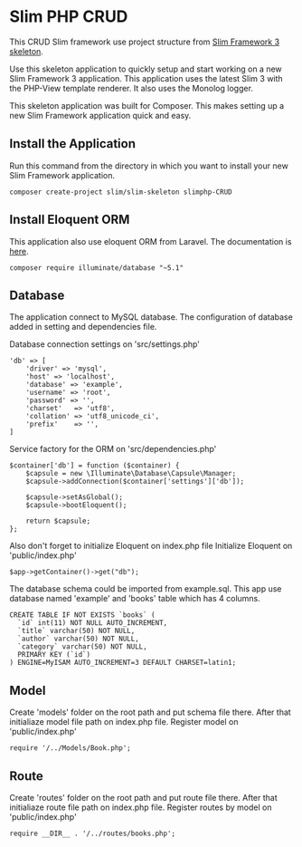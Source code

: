 # Slim PHP CRUD

This CRUD Slim framework use project structure from [Slim Framework 3 skeleton](https://github.com/slimphp/Slim-Skeleton). 

Use this skeleton application to quickly setup and start working on a new Slim Framework 3 application. This application uses the latest Slim 3 with the PHP-View template renderer. It also uses the Monolog logger.

This skeleton application was built for Composer. This makes setting up a new Slim Framework application quick and easy.

## Install the Application

Run this command from the directory in which you want to install your new Slim Framework application.
```
composer create-project slim/slim-skeleton slimphp-CRUD
```

## Install Eloquent ORM

This application also use eloquent ORM from Laravel. The documentation is [here](https://www.slimframework.com/docs/cookbook/database-eloquent.html).
```
composer require illuminate/database "~5.1"
```

## Database

The application connect to MySQL database. The configuration of database added in setting and  dependencies file.

Database connection settings on 'src/settings.php'
```
'db' => [
    'driver' => 'mysql',
    'host' => 'localhost',
    'database' => 'example',
    'username' => 'root',
    'password' => '',
    'charset'   => 'utf8',
    'collation' => 'utf8_unicode_ci',
    'prefix'    => '',
]
```

Service factory for the ORM on 'src/dependencies.php'
```
$container['db'] = function ($container) {
    $capsule = new \Illuminate\Database\Capsule\Manager;
    $capsule->addConnection($container['settings']['db']);

    $capsule->setAsGlobal();
    $capsule->bootEloquent();

    return $capsule;
};
```

Also don't forget to initialize Eloquent on index.php file
Initialize Eloquent on 'public/index.php'
```
$app->getContainer()->get("db");
```

The database schema could be imported from example.sql. This app use database named 'example' and 'books' table which has 4 columns. 
```
CREATE TABLE IF NOT EXISTS `books` (
  `id` int(11) NOT NULL AUTO_INCREMENT,
  `title` varchar(50) NOT NULL,
  `author` varchar(50) NOT NULL,
  `category` varchar(50) NOT NULL,
  PRIMARY KEY (`id`)
) ENGINE=MyISAM AUTO_INCREMENT=3 DEFAULT CHARSET=latin1;
```

## Model
Create 'models' folder on the root path and put schema file there. After that initialiaze model file path on index.php file.
Register model on 'public/index.php'
```
require '/../Models/Book.php';
```

## Route
Create 'routes' folder on the root path and put route file there. After that initialiaze route file path on index.php file.
Register routes by model on 'public/index.php'
```
require __DIR__ . '/../routes/books.php';
```